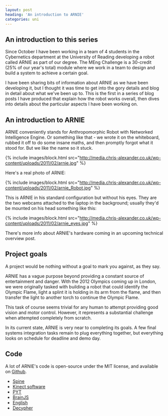 ```yaml
---
layout: post
heading: 'An introduction to ARNIE'
categories: uni
---
```


## An introduction to this series

Since October I have been working in a team of 4 students in the Cybernetics department at the University of Reading developing a robot called ARNIE as part of our degree. The MEng Challenge is a 30-credit (25% of our year's total) module where we work in a team to design and build a system to achieve a certain goal.

I have been sharing bits of information about ARNIE as we have been developing it, but I thought it was time to get into the gory details and blog in detail about what we've been up to. This is the first in a series of blog posts I have produced that explain how the robot works overall, then dives into details about the particular aspects I have been working on.

## An introduction to ARNIE

ARNIE conveniently stands for Anthropomorphic Robot with Networked Intelligence Engine. Or something like that - we wrote it on the whiteboard, rubbed it off to do some insane maths, and then promptly forgot what it stood for. But we like the name so it stuck.

{% include images/block.html src="http://media.chris-alexander.co.uk/wp-content/uploads/2011/02/arnie.jpg" %}

Here's a real photo of ARNIE:

{% include images/block.html src="http://media.chris-alexander.co.uk/wp-content/uploads/2011/02/arnie_Robot.jpg" %}

This is ARNIE in his standard configuration but without his eyes. They are the two webcams attached to the laptop in the background; usually they'd be mounted on his head something like this:

{% include images/block.html src="http://media.chris-alexander.co.uk/wp-content/uploads/2011/02/arnie_eyes.jpg" %}

There's more info about ARNIE's hardware coming in an upcoming technical overview post.

## Project goals

A project would be nothing without a goal to mark you against, as they say.

ARNIE has a vague purpose beyond providing a constant source of entertainment and danger. With the 2012 Olympics coming up in London, we were originally tasked with building a robot that could identify the Olympic Flame, light a splint it is holding in its arm from the flame, and then transfer the light to another torch to continue the Olympic Flame.

This task of course seems trivial for any human to attempt providing good vision and motor control. However, it represents a substantial challenge when attempted completely from scratch.

In its current state, ARNIE is very near to completing its goals. A few final systems integration tasks remain to plug everything together, but everything looks on schedule for deadline and demo day.

## Code

A lot of ARNIE's code is open-source under the MIT license, and available on [Github](https://github.com/arnie-robot).

* [Spine](https://github.com/arnie-robot/Spine)
* [Kinect software](https://github.com/arnie-robot/libfreenect)
* [PYT](https://github.com/arnie-robot/PYT)
* [BrainJS](https://github.com/arnie-robot/BrainJS)
* [English](https://github.com/arnie-robot/English)
* [Decypher](https://github.com/arnie-robot/Decypher)
